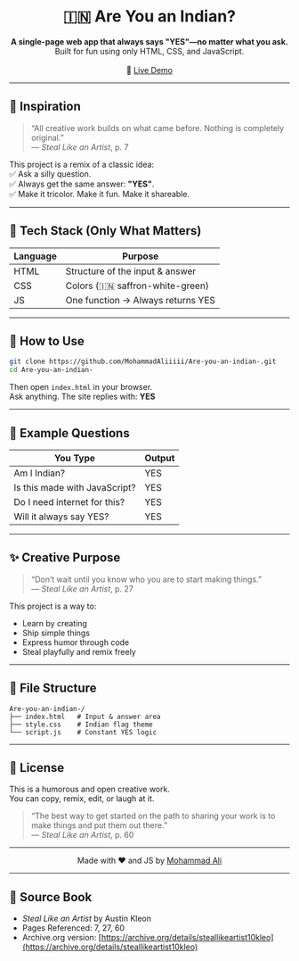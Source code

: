 <h1 align="center">🇮🇳 Are You an Indian?</h1>

<p align="center">
  <strong>A single-page web app that always says "YES"—no matter what you ask.</strong><br>
  Built for fun using only HTML, CSS, and JavaScript.<br><br>
  🔗 <a href="https://mohammadaliiiii.github.io/Are-you-an-indian-/">Live Demo</a>
</p>

---

## 🧠 Inspiration

> “All creative work builds on what came before. Nothing is completely original.”  
> — *Steal Like an Artist*, p. 7

This project is a remix of a classic idea:  
✅ Ask a silly question.  
✅ Always get the same answer: **"YES"**.  
✅ Make it tricolor. Make it fun. Make it shareable.

---

## 🧰 Tech Stack (Only What Matters)

| Language | Purpose                         |
|----------|---------------------------------|
| HTML     | Structure of the input & answer |
| CSS      | Colors (🇮🇳 saffron-white-green) |
| JS       | One function → Always returns YES |

---

## 🚀 How to Use

```bash
git clone https://github.com/MohammadAliiiii/Are-you-an-indian-.git
cd Are-you-an-indian-
```

Then open `index.html` in your browser.  
Ask anything. The site replies with: **YES**

---

## 🧪 Example Questions

| You Type                      | Output |
|------------------------------|--------|
| Am I Indian?                 | YES    |
| Is this made with JavaScript?| YES    |
| Do I need internet for this? | YES    |
| Will it always say YES?      | YES    |

---

## ✨ Creative Purpose

> “Don’t wait until you know who you are to start making things.”  
> — *Steal Like an Artist*, p. 27

This project is a way to:
- Learn by creating
- Ship simple things
- Express humor through code
- Steal playfully and remix freely

---

## 📁 File Structure

```
Are-you-an-indian-/
├── index.html   # Input & answer area
├── style.css    # Indian flag theme
└── script.js    # Constant YES logic
```

---

## 📜 License

This is a humorous and open creative work.  
You can copy, remix, edit, or laugh at it.

> “The best way to get started on the path to sharing your work is to make things and put them out there.”  
> — *Steal Like an Artist*, p. 60

---

<p align="center">
  Made with ❤️ and JS by <a href="https://github.com/MohammadAliiiii">Mohammad Ali</a>
</p>

---

## 📘 Source Book

- *Steal Like an Artist* by Austin Kleon  
- Pages Referenced: 7, 27, 60  
- Archive.org version: [https://archive.org/details/steallikeartist10kleo](https://archive.org/details/steallikeartist10kleo)
